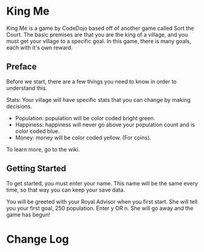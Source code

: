 # King Me

King Me is a game by CodeDojo based off of another game called Sort the Court. The basic premises are that you are the king of a village, and you must get your village to a specific goal. In this game, there is many goals, each with it's own reward.

## Preface

Before we start, there are a few things you need to know in order to understand this.

Stats: Your village will have specific stats that you can change by making decisions.

- Population: population will be color coded bright green.
- Happiness: happiness will never go above your population count and is color coded blue.
- Money: money will be color coded yellow. (For coins).

To learn more, go to the wiki.

## Getting Started

To get started, you must enter your name. This name will be the same every time, so that way you can keep your save data.

You will be greeted with your Royal Advisor when you first start. She will tell you your first goal, 250 population. Enter y OR n. She will go away and the game has begun!

# Change Log
